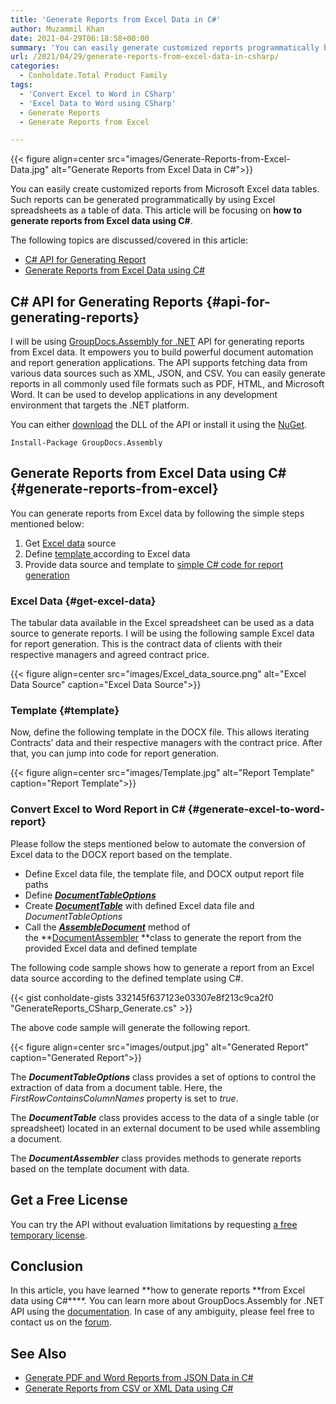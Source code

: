 ```yaml
---
title: 'Generate Reports from Excel Data in C#'
author: Muzammil Khan
date: 2021-04-29T06:18:58+00:00
summary: 'You can easily generate customized reports programmatically by using Excel spreadsheets as a table of data. This article will be focusing on <strong>how to generate reports from Excel data using C#</strong>. '
url: /2021/04/29/generate-reports-from-excel-data-in-csharp/
categories:
  - Conholdate.Total Product Family
tags:
  - 'Convert Excel to Word in CSharp'
  - 'Excel Data to Word using CSharp'
  - Generate Reports
  - Generate Reports from Excel

---
```



{{< figure align=center src="images/Generate-Reports-from-Excel-Data.jpg" alt="Generate Reports from Excel Data in C#">}}
 

You can easily create customized reports from Microsoft Excel data tables. Such reports can be generated programmatically by using Excel spreadsheets as a table of data. This article will be focusing on&nbsp;**how to generate reports from Excel data using C#**.

The following topics are discussed/covered in this article:

  * [C# API for Generating Report][2]
  * [Generate Reports from Excel Data using C#][3]

## C# API for Generating Reports {#api-for-generating-reports}

I will be using&nbsp;[GroupDocs.Assembly for .NET][4]&nbsp;API for generating reports from Excel data. It empowers you to build powerful document automation and report generation applications. The API supports fetching data from various data sources such as XML, JSON, and CSV. You can easily generate reports in all commonly used file formats such as PDF, HTML, and Microsoft Word. It can be used to develop applications in any development environment that targets the .NET platform.

You can either&nbsp;[download][5]&nbsp;the DLL of the API or install it using the&nbsp;[NuGet][6].

<pre class="wp-block-code"><code>Install-Package GroupDocs.Assembly</code></pre>

## Generate Reports from Excel Data using C# {#generate-reports-from-excel}

You can generate reports from Excel data by following the simple steps mentioned below:

<ol id="block-7217a74c-2677-474d-aee2-df72121b5cd2">
  <li>
    Get <a href="#get-excel-data">Excel data</a> source
  </li>
  <li>
    Define <a href="#template">template </a>according to Excel data
  </li>
  <li>
    Provide data source and template to <a href="#generate-excel-to-word-report">simple C# code for report generation</a>
  </li>
</ol>

### Excel Data {#get-excel-data}

<p id="block-17f4a041-9fca-4b56-b0b9-a19227bff1fc">
  The tabular data available in the Excel spreadsheet can be used as a data source to generate reports. I will be using the following sample Excel data for report generation. This is the contract data of clients with their respective managers and agreed contract price.


{{< figure align=center src="images/Excel_data_source.png" alt="Excel Data Source" caption="Excel Data Source">}}
 

### Template {#template}

Now, define the following template in the DOCX file. This allows iterating Contracts’ data and their respective managers with the contract price. After that, you can jump into code for report generation.

{{< figure align=center src="images/Template.jpg" alt="Report Template" caption="Report Template">}}
 

### Convert Excel to Word Report in C# {#generate-excel-to-word-report}

Please follow the steps mentioned below to automate the conversion of Excel data to the DOCX report based on the template.

  * Define Excel data file, the template file, and DOCX output report file paths
  * Define _**[DocumentTableOptions][9]**_
  * Create _**[DocumentTable][10]**_ with defined Excel data file and _DocumentTableOptions_
  * Call the&nbsp;_**[AssembleDocument][11]**_&nbsp;method of the&nbsp;**[DocumentAssembler][12]&nbsp;**class to generate the report from the provided Excel data and defined template

The following code sample shows how to generate a report from an Excel data source according to the defined template using C#.

{{< gist conholdate-gists 332145f637123e03307e8f213c9ca2f0 "GenerateReports_CSharp_Generate.cs" >}}

The above code sample will generate the following report.

{{< figure align=center src="images/output.jpg" alt="Generated Report" caption="Generated Report">}}
 

The _**DocumentTableOptions**_ class provides a set of options to control the extraction of data from a document table. Here, the _FirstRowContainsColumnNames_ property is set to _true_.

The _**DocumentTable**_ class provides access to the data of a single table (or spreadsheet) located in an external document to be used while assembling a document.

The **_DocumentAssembler_** class provides methods to generate reports based on the template document with data.

## Get a Free License

You can try the API without evaluation limitations by requesting&nbsp;[a free temporary license][14].

## Conclusion

In this article, you have learned&nbsp;**how to&nbsp;generate reports **from Excel data using C#****. You can learn more about GroupDocs.Assembly for .NET API using the&nbsp;[documentation][15]. In case of any ambiguity, please feel free to contact us on the&nbsp;[forum][16].

## See Also

  * [Generate PDF and Word Reports from JSON Data in C#][17]
  * [Generate Reports from CSV or XML Data using C#][18]

 [1]: https://blog.conholdate.com/wp-content/uploads/sites/27/2021/04/Generate-Reports-from-Excel-Data.jpg
 [2]: #api-for-generating-reports
 [3]: #generate-reports-from-excel
 [4]: https://products.groupdocs.com/assembly/net
 [5]: https://downloads.groupdocs.com/assembly/net
 [6]: https://www.nuget.org/packages/GroupDocs.Assembly
 [7]: https://blog.conholdate.com/wp-content/uploads/sites/27/2021/04/Excel_data_source.png
 [8]: https://blog.conholdate.com/wp-content/uploads/sites/27/2021/04/Template.jpg
 [9]: https://apireference.groupdocs.com/assembly/net/groupdocs.assembly.data/documenttableoptions
 [10]: https://apireference.groupdocs.com/assembly/net/groupdocs.assembly.data/documenttable
 [11]: https://apireference.groupdocs.com/assembly/net/groupdocs.assembly.documentassembler/assembledocument/methods/2
 [12]: https://apireference.groupdocs.com/assembly/net/groupdocs.assembly/documentassembler
 [13]: https://blog.conholdate.com/wp-content/uploads/sites/27/2021/04/output.jpg
 [14]: https://purchase.groupdocs.com/temporary-license
 [15]: https://docs.groupdocs.com/assembly/net/
 [16]: https://forum.groupdocs.com/c/assembly/
 [17]: https://blog.groupdocs.com/2021/03/20/generate-reports-from-json-data-in-csharp/
 [18]: https://blog.groupdocs.com/2019/10/21/generate-reports-from-csv-xml-in-csharp/




